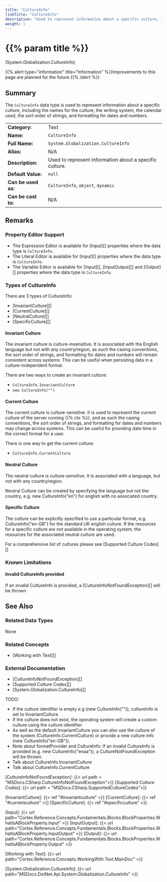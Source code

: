 ```yaml
---
title: "CultureInfo"
linkTitle: "CultureInfo"
description: "Used to represent information about a specific culture, including the names for the culture, the writing system, the calendar used, the sort order of strings, and formatting for dates and numbers."
weight: 1
---
```


# {{% param title %}}

<p class="namespace">(System.Globalization.CultureInfo)</p>

{{% alert type="information" title="Information" %}}Improvements to this page are planned for the future.{{% /alert %}}

## Summary

The `CultureInfo` data type is used to represent information about a specific culture, including the names for the culture, the writing system, the calendar used, the sort order of strings, and formatting for dates and numbers.

| | |
|-|-|
| **Category:**          | Text                                                          |
| **Name:**              | `CultureInfo`                                                        |
| **Full Name:**         | `System.Globalization.CultureInfo`                                                 |
| **Alias:**             | N/A |
| **Description:**       | Used to represent information about a specific culture. |
| **Default Value:**     | `null`                                           |
| **Can be used as:**    | `CultureInfo`, `object`, `dynamic`                                          |
| **Can be cast to:**    | N/A |

## Remarks

### Property Editor Support

- The Expression Editor is available for [Input][] properties where the data type is `CultureInfo`.
- The Literal Editor is available for [Input][] properties where the data type is `CultureInfo`.
- The Variable Editor is available for [Input][], [InputOutput][] and [Output][] properties where the data type is `CultureInfo`.

### Types of CultureInfo

There are 3 types of CultureInfo:

- [InvariantCulture][]
- [CurrentCulture][]
- [NeutralCulture][]
- [SpecificCulture][]

#### Invariant Culture

The invariant culture is culture-insensitive. It is associated with the English language but not with any country/region, as such the casing conventions, the sort order of strings, and formatting for dates and numbers will remain consistent across systems. This can be useful when persisting data in a culture-independent format.

There are two ways to create an invariant culture:

- `CultureInfo.InvariantCulture`
- `new CultureInfo("")`

#### Current Culture

The current culture is culture-sensitive. It is used to represent the current culture of the server running {{% ctx %}}, and as such the casing conventions, the sort order of strings, and formatting for dates and numbers may change across systems. This can be useful for providing date time in the correct format for a user.

There is one way to get the current culture:

- `CultureInfo.CurrentCulture`

#### Neutral Culture

The neutral culture is culture-sensitive. It is associated with a language, but not with any country/region.

Neutral Culture can be created by specifying the language but not the country, e.g. new CultureInfo("en") for english with no associated country.

#### Specific Culture

The culture can be explicitly specified to use a particular format, e.g. CultureInfo("en-GB") for the standard UK english culture.
If the resources for a specific culture are not available in the operating system, the resources for the associated neutral culture are used.

For a comprehensive list of cultures please see [Supported Culture Codes][]

### Known Limitations

#### Invalid CultureInfo provided

If an invalid CultureInfo is provided, a [CultureInfoNotFoundException][] will be thrown

## See Also

### Related Data Types

None

### Related Concepts

- [Working with Text][]

### External Documentation

- [CultureInfoNotFoundException][]
- [Supported Culture Codes][]
- [System.Globalization.CultureInfo][]

TODO:

- If the culture identifier is empty e.g (new CultureInfo("")), cultureInfo is set to InvariantCulture.
- If the culture does not exist, the operating system will create a custom culture using the culture identifier.
- As well as the default InvariantCulture you can also use the culture of the system (CultureInfo.CurrentCulture) or provide a new culture info (new CultureInfo("en-GB")).
- Note about formatProvider and CultureInfo: If an invalid CultureInfo is provided (e.g. new CultureInfo("enaa")), a CultureNotFoundException will be thrown.
- Talk about CultureInfo.InvariantCulture
- Talk about CultureInfo.CurrentCulture

[CultureInfoNotFoundException]: {{< url path = "MSDocs.CSharp.CultureInfoNotFoundException">}}
[Supported Culture Codes]: {{< url path = "MSDocs.CSharp.SupportedCultureCodes">}}

[InvariantCulture]: {{< ref "#invariantculture" >}}
[CurrentCulture]: {{< ref "#currentculture" >}}
[SpecificCulture]: {{< ref "#specificculture" >}}

[Input]: {{< url path="Cortex.Reference.Concepts.Fundamentals.Blocks.BlockProperties.WhatIsABlockProperty.Input" >}}
[InputOutput]: {{< url path="Cortex.Reference.Concepts.Fundamentals.Blocks.BlockProperties.WhatIsABlockProperty.InputOutput" >}}
[Output]: {{< url path="Cortex.Reference.Concepts.Fundamentals.Blocks.BlockProperties.WhatIsABlockProperty.Output" >}}

[Working with Text]: {{< url path="Cortex.Reference.Concepts.WorkingWith.Text.MainDoc" >}}

[System.Globalization.CultureInfo]: {{< url path="MSDocs.DotNet.Api.System.Globalization.CultureInfo" >}}
